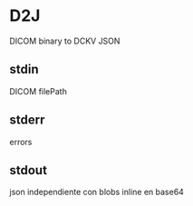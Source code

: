 # D2J

DICOM binary to DCKV JSON

## stdin
DICOM filePath

## stderr
errors

## stdout
json independiente con blobs inline en base64
